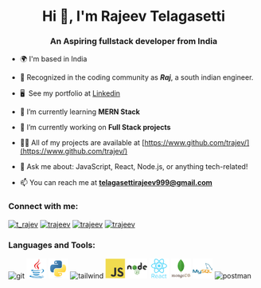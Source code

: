 
<h1 align="center">Hi 👋, I'm Rajeev Telagasetti</h1>
<h3 align="center">An Aspiring fullstack developer from India</h3>


- 🌍 I'm based in India

- 📝 Recognized in the coding community as ***Raj***, a south indian engineer.

- 🖥  See my portfolio at [Linkedin](http://www.linkedin.com/in/trajeev/)

- 🌱 I’m currently learning **MERN Stack**

- 🔭 I’m currently working on **Full Stack projects**

- 👨‍💻 All of my projects are available at [https://www.github.com/trajev/](https://www.github.com/trajev/)

- 💬 Ask me about: JavaScript, React, Node.js, or anything tech-related!

- 📫 You can reach me at **telagasettirajeev999@gmail.com**

<h3 align="left">Connect with me:</h3>
<p align="left">
<a href="https://twitter.com/t_rajev" target="blank"><img align="center" src="https://raw.githubusercontent.com/rahuldkjain/github-profile-readme-generator/master/src/images/icons/Social/twitter.svg" alt="t_rajev" height="30" width="40" /></a>
<a href="https://linkedin.com/in/trajeev" target="blank"><img align="center" src="https://raw.githubusercontent.com/rahuldkjain/github-profile-readme-generator/master/src/images/icons/Social/linked-in-alt.svg" alt="trajeev" height="30" width="40" /></a>
<a href="https://www.hackerrank.com/trajeev" target="blank"><img align="center" src="https://raw.githubusercontent.com/rahuldkjain/github-profile-readme-generator/master/src/images/icons/Social/hackerrank.svg" alt="trajeev" height="30" width="40" /></a>
<a href="https://www.leetcode.com/trajeev" target="blank"><img align="center" src="https://raw.githubusercontent.com/rahuldkjain/github-profile-readme-generator/master/src/images/icons/Social/leet-code.svg" alt="trajeev" height="30" width="40" /></a>
</p>

<h3 align="left">Languages and Tools:</h3>
<p align="left"> 
<img src="https://www.vectorlogo.zone/logos/git-scm/git-scm-icon.svg" alt="git" width="40" height="40"/>
<img src="https://raw.githubusercontent.com/devicons/devicon/master/icons/java/java-original.svg" alt="java" width="40" height="40"/>
<img src="https://raw.githubusercontent.com/devicons/devicon/master/icons/python/python-original.svg" alt="python" width="40" height="40"/>
<img src="https://www.vectorlogo.zone/logos/tailwindcss/tailwindcss-icon.svg" alt="tailwind" width="40" height="40"/>
<img src="https://raw.githubusercontent.com/devicons/devicon/master/icons/javascript/javascript-original.svg" alt="javascript" width="40" height="40"/>
<img src="https://raw.githubusercontent.com/devicons/devicon/master/icons/nodejs/nodejs-original-wordmark.svg" alt="nodejs" width="40" height="40"/>
<img src="https://raw.githubusercontent.com/devicons/devicon/master/icons/react/react-original-wordmark.svg" alt="react" width="40" height="40"/>
<img src="https://raw.githubusercontent.com/devicons/devicon/master/icons/mongodb/mongodb-original-wordmark.svg" alt="mongodb" width="40" height="40"/>
<img src="https://raw.githubusercontent.com/devicons/devicon/master/icons/mysql/mysql-original-wordmark.svg" alt="mysql" width="40" height="40"/>
<img src="https://www.vectorlogo.zone/logos/getpostman/getpostman-icon.svg" alt="postman" width="40" height="40"/>
</p>
